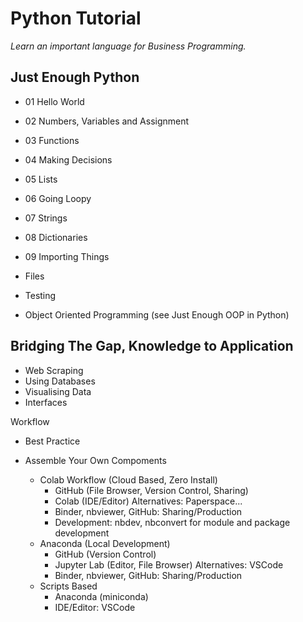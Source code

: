 # Python Tutorial

*Learn an important language for Business Programming.*

## Just Enough Python
* 01 Hello World
* 02 Numbers, Variables and Assignment
* 03 Functions
* 04 Making Decisions
* 05 Lists
* 06 Going Loopy
* 07 Strings
* 08 Dictionaries
* 09 Importing Things

* Files
* Testing
* Object Oriented Programming (see Just Enough OOP in Python)

## Bridging The Gap, Knowledge to Application
* Web Scraping
* Using Databases
* Visualising Data
* Interfaces


Workflow
* Best Practice

* Assemble Your Own Compoments
    * Colab Workflow (Cloud Based, Zero Install)
      * GitHub (File Browser, Version Control, Sharing)
      * Colab (IDE/Editor) Alternatives: Paperspace...
      * Binder, nbviewer, GitHub: Sharing/Production
      * Development: nbdev, nbconvert for module and package development
    * Anaconda (Local Development)
      * GitHub (Version Control)
      * Jupyter Lab (Editor, File Browser) Alternatives: VSCode
      * Binder, nbviewer, GitHub: Sharing/Production
    * Scripts Based
      * Anaconda (miniconda)
      * IDE/Editor: VSCode



